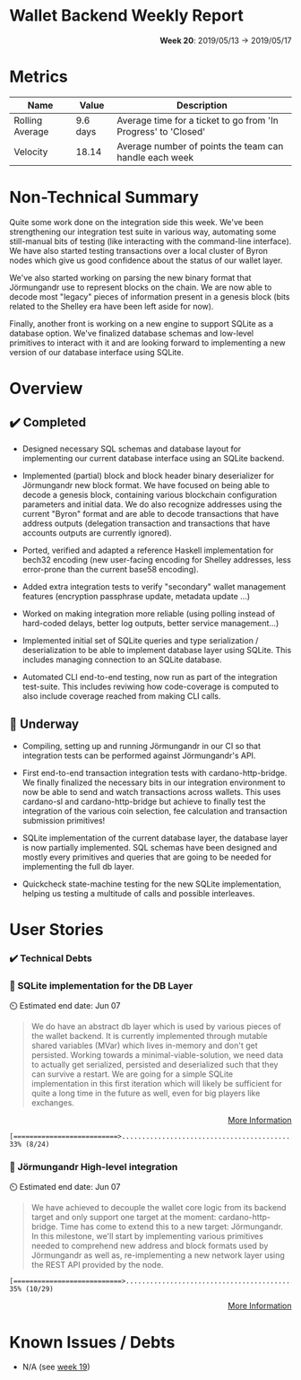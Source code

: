 # Wallet Backend Weekly Report 

<p align="right">
  <strong>Week 20</strong>: 2019/05/13 →  2019/05/17
</p>

# Metrics

| Name            | Value    | Description                                                    |
| ---             | ---      | ---                                                            |
| Rolling Average | 9.6 days | Average time for a ticket to go from 'In Progress' to 'Closed' |
| Velocity        | 18.14    | Average number of points the team can handle each week         |

# Non-Technical Summary

Quite some work done on the integration side this week. We've been
strengthening our integration test suite in various way, automating some
still-manual bits of testing (like interacting with the command-line
interface). We have also started testing transactions over a local
cluster of Byron nodes which give us good confidence about the status
of our wallet layer. 

We've also started working on parsing the new binary format that Jörmungandr
use to represent blocks on the chain. We are now able to decode most
"legacy" pieces of information present in a genesis block (bits related to
the Shelley era have been left aside for now). 

Finally, another front is working on a new engine to support SQLite as
a database option. We've finalized database schemas and low-level
primitives to interact with it and are looking forward to implementing
a new version of our database interface using SQLite.

# Overview 

## :heavy_check_mark: Completed

- Designed necessary SQL schemas and database layout for implementing 
  our current database interface using an SQLite backend.

- Implemented (partial) block and block header binary deserializer for
  Jörmungandr new block format. We have focused on being able to decode 
  a genesis block, containing various blockchain configuration parameters
  and initial data. We do also recognize addresses using the current "Byron"
  format and are able to decode transactions that have address outputs 
  (delegation transaction and transactions that have accounts outputs are 
  currently ignored).

- Ported, verified and adapted a reference Haskell implementation for bech32 
  encoding (new user-facing encoding for Shelley addresses, less error-prone
  than the current base58 encoding). 

- Added extra integration tests to verify "secondary" wallet management 
  features (encryption passphrase update, metadata update ...) 

- Worked on making integration more reliable (using polling instead of 
  hard-coded delays, better log outputs, better service management...)

- Implemented initial set of SQLite queries and type serialization / 
  deserialization to be able to implement database layer using SQLite.
  This includes managing connection to an SQLite database.

- Automated CLI end-to-end testing, now run as part of the integration
  test-suite. This includes reviwing how code-coverage is computed to
  also include coverage reached from making CLI calls. 

## :construction: Underway

- Compiling, setting up and running Jörmungandr in our CI so that 
  integration tests can be performed against Jörmungandr's API.

- First end-to-end transaction integration tests with cardano-http-bridge.
  We finally finalized the necessary bits in our integration environment
  to now be able to send and watch transactions across wallets. This uses
  cardano-sl and cardano-http-bridge but achieve to finally test the integration
  of the various coin selection, fee calculation and transaction submission
  primitives! 

- SQLite implementation of the current database layer, the database layer is
  now partially implemented. SQL schemas have been designed and mostly every
  primitives and queries that are going to be needed for implementing the full
  db layer.

- Quickcheck state-machine testing for the new SQLite implementation, helping
  us testing a multitude of calls and possible interleaves. 

# User Stories 

### :heavy_check_mark: Technical Debts 

### :hammer: SQLite implementation for the DB Layer

:timer_clock: Estimated end date: Jun 07

> We do have an abstract db layer which is used by various pieces of the wallet
> backend. It is currently implemented through mutable shared variables (MVar)
> which lives in-memory and don't get persisted. Working towards a
> minimal-viable-solution, we need data to actually get serialized, persisted
> and deserialized such that they can survive a restart. We are going for a
> simple SQLite implementation in this first iteration which will likely be
> sufficient for quite a long time in the future as well, even for big players
> like exchanges.

<p align="right">
  <a target="_blank" href="https://github.com/input-output-hk/cardano-wallet/milestones#workspaces/cardano-wallet-5c7916c0f178504aa753dea9/reports/burndown?milestoneId=4196956">More Information</a>
</p>

```
[==========================>....................................................] 33% (8/24)
```

### :hammer: Jörmungandr High-level integration

:timer_clock: Estimated end date: Jun 07

> We have achieved to decouple the wallet core logic from its backend target
> and only support one target at the moment: cardano-http-bridge. Time has come
> to extend this to a new target: Jörmungandr. In this milestone, we'll start
> by implementing various primitives needed to comprehend new address and block
> formats used by Jörmungandr as well as, re-implementing a new network layer
> using the REST API provided by the node.

```
[===========================>...................................................] 35% (10/29)
```

<p align="right">
  <a target="_blank" href="https://github.com/input-output-hk/cardano-wallet/milestones#workspaces/cardano-wallet-5c7916c0f178504aa753dea9/reports/burndown?milestoneId=4295641">More Information</a>
</p>


# Known Issues / Debts

- N/A (see [week 19](https://github.com/input-output-hk/cardano-wallet/tree/weekly-reports/2019-05-10#known-issues--debts))
